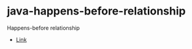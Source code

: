 # java-happens-before-relationship
Happens-before relationship 

* [Link](https://www.logicbig.com/tutorials/core-java-tutorial/java-multi-threading/happens-before.html)